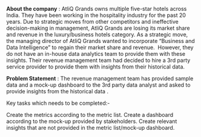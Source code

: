 
**About the company** :
AtliQ Grands owns multiple five-star hotels across India.
They have been working in the hospitality industry for the past 20 years.
Due to strategic moves from other competitors and ineffective decision-making in management, AtliQ Grands are losing its market share and revenue in the luxury/business hotels category.
As a strategic move, the managing director of AtliQ Grands wanted to incorporate “Business and Data Intelligence” to regain their market share and revenue.
 However, they do not have an in-house data analytics team to provide them with these insights.
Their revenue management team had decided to hire a 3rd party service provider to provide them with insights from their historical data.


**Problem Statement** :
The revenue management team has provided sample data and a mock-up dashboard to the 3rd party data analyst and asked to provide insights from the historical data .

Key tasks which needs to be completed:-

Create the metrics according to the metric list.
Create a dashboard according to the mock-up provided by stakeholders.
Create relevant insights that are not provided in the metric list/mock-up dashboard.


